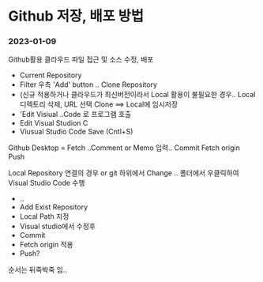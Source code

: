 # Github 저장, 배포 방법

### 2023-01-09


Github활용 클라우드 파일 접근 및 소스 수정, 배포

 - Current Repository 
 - Filter 우측 'Add' button 
 .. Clone Repository
 - (신규 적용하거나 클라우드가 최신버전이라서 Local 활용이 불필요한 경우.. Local 디렉토리 삭제, URL 선택 Clone ==> Local에 임시저장
 - 'Edit Visiual ..Code 로 프로그램 호출
 - Edit Visual Studion C 
 - Viusual Studio Code Save (Cntl+S)

Github Desktop = Fetch
..Comment or Memo 입력.. 
Commit 
Fetch origin Push


Local Repository 연결의 경우 or git 하위에서 Change .. 폴더에서 
우클릭하여 Visual Studio Code 수행

 - ..
 - Add Exist Repository 
 - Local Path 지정
 - Visual studio에서 수정후
 - Commit 
 - Fetch origin 적용
 - Push?

 순서는 뒤죽박죽 임..

 
